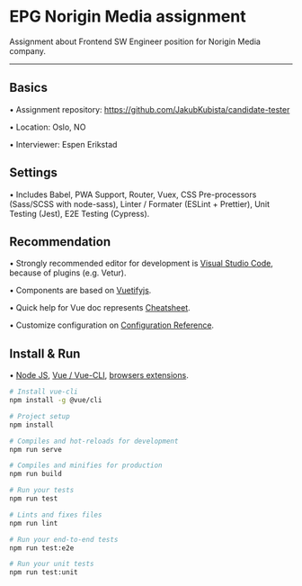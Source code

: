 # EPG Norigin Media assignment
Assignment about Frontend SW Engineer position for Norigin Media company.

---

## Basics

• Assignment repository: https://github.com/JakubKubista/candidate-tester

• Location: Oslo, NO

• Interviewer: Espen Erikstad

## Settings

• Includes Babel, PWA Support, Router, Vuex, CSS Pre-processors (Sass/SCSS with node-sass), Linter / Formater (ESLint + Prettier), Unit Testing (Jest), E2E Testing (Cypress).

## Recommendation

• Strongly recommended editor for development is [Visual Studio Code](https://code.visualstudio.com/), because of plugins (e.g. Vetur).

• Components are based on [Vuetifyjs](https://vuetifyjs.com/en/).

• Quick help for Vue doc represents [Cheatsheet](https://vuejs-tips.github.io/cheatsheet).

• Customize configuration on [Configuration Reference](https://cli.vuejs.org/config/).

## Install & Run

• [Node JS](https://nodejs.org/en/), [Vue / Vue-CLI](https://vuejs.org/v2/guide/installation.html), [browsers extensions](https://github.com/vuejs/vue-devtools#vue-devtools).

```bash
# Install vue-cli
npm install -g @vue/cli

# Project setup
npm install

# Compiles and hot-reloads for development
npm run serve

# Compiles and minifies for production
npm run build

# Run your tests
npm run test

# Lints and fixes files
npm run lint

# Run your end-to-end tests
npm run test:e2e

# Run your unit tests
npm run test:unit
```
